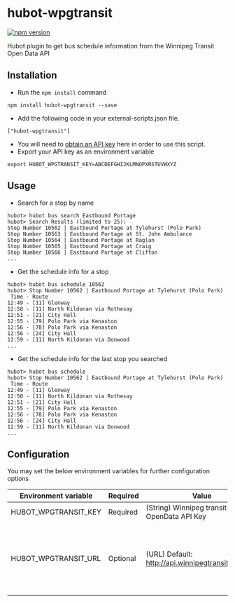 hubot-wpgtransit
================
[![npm version](https://badge.fury.io/js/hubot-wpgtransit.svg)](https://badge.fury.io/js/hubot-wpgtransit)

Hubot plugin to get bus schedule information from the Winnipeg Transit Open Data API 

## Installation

* Run the ```npm install``` command

```
npm install hubot-wpgtransit --save
```

* Add the following code in your external-scripts.json file.

```
["hubot-wpgtransit"]
```
* You will need to [obtain an API key](https://api.winnipegtransit.com/home/users/new) here in order to use this script.
* Export your API key as an environment variable
```
export HUBOT_WPGTRANSIT_KEY=ABCDEFGHIJKLMNOPXRSTUVWXYZ
```
## Usage
* Search for a stop by name
```
hubot> hubot bus search Eastbound Portage
hubot> Search Results (limited to 25):
Stop Number 10562 | Eastbound Portage at Tylehurst (Polo Park)
Stop Number 10563 | Eastbound Portage at St. John Ambulance
Stop Number 10564 | Eastbound Portage at Raglan
Stop Number 10565 | Eastbound Portage at Craig
Stop Number 10566 | Eastbound Portage at Clifton
...
```
* Get the schedule info for a stop
```
hubot> hubot bus schedule 10562
hubot> Stop Number 10562 | Eastbound Portage at Tylehurst (Polo Park)
 Time - Route
12:49 - [11] Glenway
12:50 - [11] North Kildonan via Rothesay
12:51 - [21] City Hall
12:55 - [79] Polo Park via Kenaston
12:56 - [78] Polo Park via Kenaston
12:56 - [24] City Hall
12:59 - [11] North Kildonan via Donwood
... 
```
* Get the schedule info for the last stop you searched
```
hubot> hubot bus schedule 
hubot> Stop Number 10562 | Eastbound Portage at Tylehurst (Polo Park)
 Time - Route
12:49 - [11] Glenway
12:50 - [11] North Kildonan via Rothesay
12:51 - [21] City Hall
12:55 - [79] Polo Park via Kenaston
12:56 - [78] Polo Park via Kenaston
12:56 - [24] City Hall
12:59 - [11] North Kildonan via Donwood
...
```
## Configuration
You may set the below environment variables for further configuration options

| Environment variable | Required | Value | Notes |
| -------- | ----- | ----- | ----- |
| HUBOT_WPGTRANSIT_KEY | Required | (String) Winnipeg transit OpenData API Key | [Obtain a key here](https://api.winnipegtransit.com/home/users/new) |
| HUBOT_WPGTRANSIT_URL | Optional | (URL) Default: http://api.winnipegtransit.com/v2/ | Should not need to set this unless the API URL changes|
